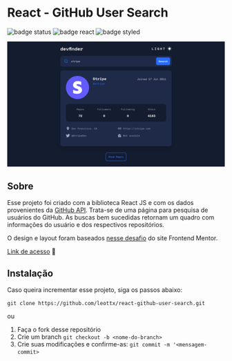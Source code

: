 # React - GitHub User Search

![badge status](https://img.shields.io/badge/Project%20Status-done-green?) ![badge react](https://img.shields.io/badge/React-v17.0.2-blue?logo=react) ![badge styled](https://img.shields.io/badge/Styled%20Components-v5.3.3-ff69b4?logo=styled%20components)

<img src='./screenshot-github-user-search.png' alt='Application screenshot'/>

## Sobre
Esse projeto foi criado com a biblioteca React JS e com os dados provenientes da [GitHub API](https://docs.github.com/pt/rest). Trata-se de uma página para pesquisa de usuários do GitHub. As buscas bem sucedidas retornam um quadro com informações do usuário e dos respectivos repositórios.

O design e layout foram baseados [nesse desafio](https://www.frontendmentor.io/challenges/github-user-search-app-Q09YOgaH6) do site Frontend Mentor.

[Link de acesso](https://leottx.github.io/react-github-user-search/) 🔗

## Instalação

Caso queira incrementar esse projeto, siga os passos abaixo:

```
git clone https://github.com/leottx/react-github-user-search.git
```

ou

1. Faça o fork desse repositório
2. Crie um branch `git checkout -b <nome-do-branch>`
3. Crie suas modificações e confirme-as: `git commit -m '<mensagem-commit>`
